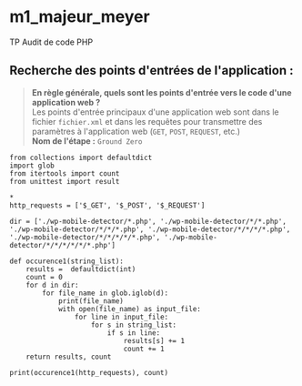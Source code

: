 # m1_majeur_meyer
TP Audit de code PHP

## Recherche des points d'entrées de l'application :
 
> **En règle générale, quels sont les points d'entrée vers le code d'une application web ?**  
Les points d'entrée principaux d'une application web sont dans le fichier `fichier.xml` et dans les requêtes pour transmettre des paramètres à l'application web (`GET`, `POST`, `REQUEST`, etc.)  
**Nom de l'étape :** `Ground Zero`

```python3
from collections import defaultdict
import glob
from itertools import count
from unittest import result

* 
http_requests = ['$_GET', '$_POST', '$_REQUEST']

dir = ['./wp-mobile-detector/*.php', './wp-mobile-detector/*/*.php', './wp-mobile-detector/*/*/*.php', './wp-mobile-detector/*/*/*/*.php', './wp-mobile-detector/*/*/*/*/*.php', './wp-mobile-detector/*/*/*/*/*/*.php']

def occurence1(string_list):
    results =  defaultdict(int)
    count = 0
    for d in dir:
        for file_name in glob.iglob(d):
            print(file_name)
            with open(file_name) as input_file:
                for line in input_file:
                    for s in string_list:
                        if s in line:
                            results[s] += 1
                            count += 1
    return results, count

print(occurence1(http_requests), count)
```

